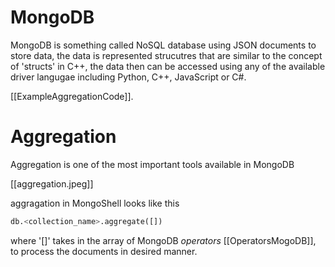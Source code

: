 # MongoDB


MongoDB is something called NoSQL database using JSON documents to store data, the data is represented strucutres that are similar to the concept of 'structs' in C++, the data then can be accessed using any of the available 
driver langugae including Python, C++, JavaScript or C#.

[[ExampleAggregationCode]].


# Aggregation 

Aggregation is one of the most important tools available in MongoDB

[[aggregation.jpeg]]

aggragation in MongoShell looks like this 
~~~python
db.<collection_name>.aggregate([])
~~~

where '[]' takes in the array of MongoDB *operators* [[OperatorsMogoDB]], to process the documents in desired manner.